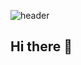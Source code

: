 ![header](https://capsule-render.vercel.app/api?type=rounded&color=auto&height=150&section=header&text=Hi%20!%20I'm%20Yoon%20A%20!&fontSize=40)

## Hi there 👋


